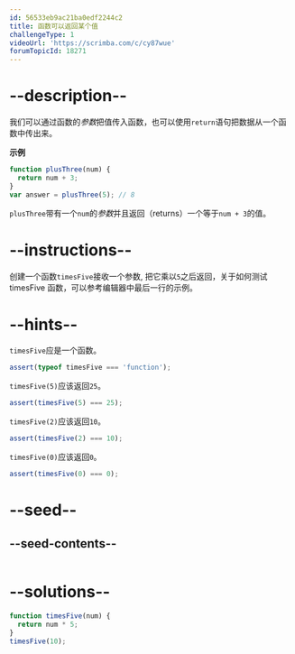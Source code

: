 ```yaml
---
id: 56533eb9ac21ba0edf2244c2
title: 函数可以返回某个值
challengeType: 1
videoUrl: 'https://scrimba.com/c/cy87wue'
forumTopicId: 18271
---
```


# --description--

我们可以通过函数的<dfn>参数</dfn>把值传入函数，也可以使用`return`语句把数据从一个函数中传出来。

**示例**

```js
function plusThree(num) {
  return num + 3;
}
var answer = plusThree(5); // 8
```

`plusThree`带有一个`num`的<dfn>参数</dfn>并且返回（returns）一个等于`num + 3`的值。

# --instructions--

创建一个函数`timesFive`接收一个参数, 把它乘以`5`之后返回，关于如何测试timesFive 函数，可以参考编辑器中最后一行的示例。

# --hints--

`timesFive`应是一个函数。

```js
assert(typeof timesFive === 'function');
```

`timesFive(5)`应该返回`25`。

```js
assert(timesFive(5) === 25);
```

`timesFive(2)`应该返回`10`。

```js
assert(timesFive(2) === 10);
```

`timesFive(0)`应该返回`0`。

```js
assert(timesFive(0) === 0);
```

# --seed--

## --seed-contents--

```js
```

# --solutions--

```js
function timesFive(num) {
  return num * 5;
}
timesFive(10);
```
